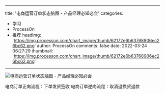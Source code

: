 
---
title: '电商运营订单状态脑图 - 产品经理必知必会'
categories: 
 - 学习
 - ProcessOn
 - 推荐
headimg: 'https://img.processon.com/chart_image/thumb/62172e6b63768906ec26bc62.png'
author: ProcessOn
comments: false
date: 2022-03-24 06:27:29
thumbnail: 'https://img.processon.com/chart_image/thumb/62172e6b63768906ec26bc62.png'
---

<div>   
<img class="thumb" alt="电商运营订单状态脑图 - 产品经理必知必会" src="https://img.processon.com/chart_image/thumb/62172e6b63768906ec26bc62.png" referrerpolicy="no-referrer">
<p>电商订单正向流程：下单发货签收
电商订单逆向流程：取消退换货退款
</p>  
</div>
            
